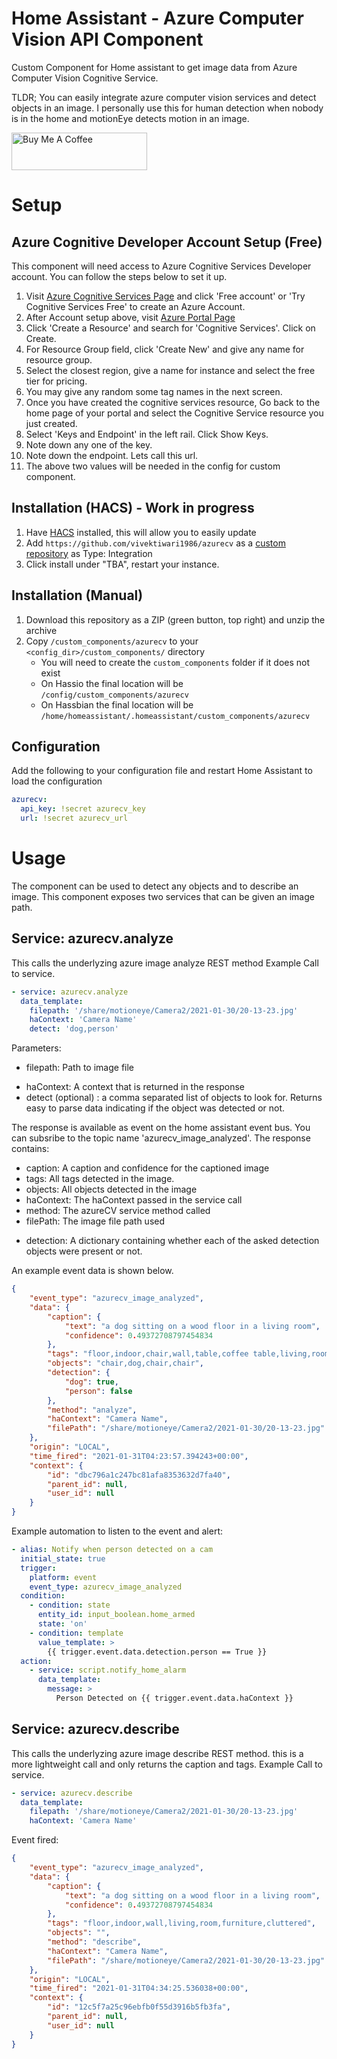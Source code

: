 # Home Assistant - Azure Computer Vision API Component
Custom Component for Home assistant to get image data from Azure Computer Vision Cognitive Service.

TLDR; You can easily integrate azure computer vision services and detect objects in an image. I personally use this for human detection when nobody is in the home and motionEye detects motion in an image.

<a href="https://www.buymeacoffee.com/vivek86" target="_blank"><img src="https://cdn.buymeacoffee.com/buttons/v2/default-yellow.png" alt="Buy Me A Coffee" style="height: 60px !important;width: 217px !important;" ></a>

# Setup
## Azure Cognitive Developer Account Setup (Free)
This component will need access to Azure Cognitive Services Developer account. You can follow the steps below to set it up.
1. Visit [Azure Cognitive Services Page](https://azure.microsoft.com/en-us/services/cognitive-services/) and click 'Free account' or 'Try Cognitive Services Free' to create an Azure Account.
2. After Account setup above, visit [Azure Portal Page](https://portal.azure.com/#home)
3. Click 'Create a Resource' and search for 'Cognitive Services'. Click on Create.
4. For Resource Group field, click 'Create New' and give any name for resource group.
5. Select the closest region, give a name for instance and select the free tier for pricing.
6. You may give any random some tag names in the next screen. 
7. Once you have created the cognitive services resource, Go back to the home page of your portal and select the Cognitive Service resource you just created.
8. Select 'Keys and Endpoint' in the left rail. Click Show Keys.
9.  Note down any one of the key.
10. Note down the endpoint. Lets call this url.
11. The above two values will be needed in the config for custom component.

## Installation (HACS) - Work in progress
1. Have [HACS](https://github.com/custom-components/hacs) installed, this will allow you to easily update
2. Add `https://github.com/vivektiwari1986/azurecv` as a [custom repository](https://hacs.xyz/docs/faq/custom_repositories) as Type: Integration
3. Click install under "TBA", restart your instance.

## Installation (Manual)
1. Download this repository as a ZIP (green button, top right) and unzip the archive
2. Copy `/custom_components/azurecv` to your `<config_dir>/custom_components/` directory
   * You will need to create the `custom_components` folder if it does not exist
   * On Hassio the final location will be `/config/custom_components/azurecv`
   * On Hassbian the final location will be `/home/homeassistant/.homeassistant/custom_components/azurecv`

## Configuration
Add the following to your configuration file and restart Home Assistant to load the configuration

```yaml
azurecv:
  api_key: !secret azurecv_key
  url: !secret azurecv_url
```

# Usage
The component can be used to detect any objects and to describe an image. This component exposes two services that can be given an image path.

## Service: azurecv.analyze
This calls the underlyzing azure image analyze REST method
Example Call to service.
```yaml
- service: azurecv.analyze
  data_template:
    filepath: '/share/motioneye/Camera2/2021-01-30/20-13-23.jpg'
    haContext: 'Camera Name'
    detect: 'dog,person'
```
Parameters:
* filepath: Path to image file
<!-- * fileurl: Alternatively, an internet accessible url for the image -->
* haContext: A context that is returned in the response
* detect (optional) : a comma separated list of objects to look for. Returns easy to parse data indicating if the object was detected or not.

The response is available as event on the home assistant event bus. You can subsribe to the topic name 'azurecv_image_analyzed'. The response contains:
* caption: A caption and confidence for the captioned image
* tags: All tags detected in the image.
* objects: All objects detected in the image
* haContext: The haContext passed in the service call
* method: The azureCV service method called
* filePath: The image file path used
<!-- * fileUrl: the image file url used -->
* detection: A dictionary containing whether each of the asked detection objects were present or not.

 An example event data is shown below.

```json
{
    "event_type": "azurecv_image_analyzed",
    "data": {
        "caption": {
            "text": "a dog sitting on a wood floor in a living room",
            "confidence": 0.49372708797454834
        },
        "tags": "floor,indoor,chair,wall,table,coffee table,living,room,couch,desk,kitchen & dining room table,house,studio couch,flooring,sofa bed,bed,hardwood,furniture,cluttered",
        "objects": "chair,dog,chair,chair",
        "detection": {
            "dog": true,
            "person": false
        },
        "method": "analyze",
        "haContext": "Camera Name",
        "filePath": "/share/motioneye/Camera2/2021-01-30/20-13-23.jpg"
    },
    "origin": "LOCAL",
    "time_fired": "2021-01-31T04:23:57.394243+00:00",
    "context": {
        "id": "dbc796a1c247bc81afa8353632d7fa40",
        "parent_id": null,
        "user_id": null
    }
}
```

Example automation to listen to the event and alert:
```yaml
- alias: Notify when person detected on a cam
  initial_state: true
  trigger:
    platform: event
    event_type: azurecv_image_analyzed
  condition:
    - condition: state
      entity_id: input_boolean.home_armed
      state: 'on'
    - condition: template
      value_template: >
        {{ trigger.event.data.detection.person == True }}
  action:
    - service: script.notify_home_alarm
      data_template:
        message: >
          Person Detected on {{ trigger.event.data.haContext }}
```

## Service: azurecv.describe
This calls the underlyzing azure image describe REST method. this is a more lightweight call and only returns the caption and tags.
Example Call to service.
```yaml
- service: azurecv.describe
  data_template:
    filepath: '/share/motioneye/Camera2/2021-01-30/20-13-23.jpg'
    haContext: 'Camera Name'
```

Event fired:
```json
{
    "event_type": "azurecv_image_analyzed",
    "data": {
        "caption": {
            "text": "a dog sitting on a wood floor in a living room",
            "confidence": 0.49372708797454834
        },
        "tags": "floor,indoor,wall,living,room,furniture,cluttered",
        "objects": "",
        "method": "describe",
        "haContext": "Camera Name",
        "filePath": "/share/motioneye/Camera2/2021-01-30/20-13-23.jpg"
    },
    "origin": "LOCAL",
    "time_fired": "2021-01-31T04:34:25.536038+00:00",
    "context": {
        "id": "12c5f7a25c96ebfb0f55d3916b5fb3fa",
        "parent_id": null,
        "user_id": null
    }
}
```
